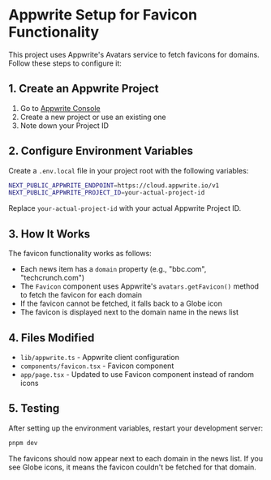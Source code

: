 # Appwrite Setup for Favicon Functionality

This project uses Appwrite's Avatars service to fetch favicons for domains. Follow these steps to configure it:

## 1. Create an Appwrite Project

1. Go to [Appwrite Console](https://console.appwrite.io/)
2. Create a new project or use an existing one
3. Note down your Project ID

## 2. Configure Environment Variables

Create a `.env.local` file in your project root with the following variables:

```bash
NEXT_PUBLIC_APPWRITE_ENDPOINT=https://cloud.appwrite.io/v1
NEXT_PUBLIC_APPWRITE_PROJECT_ID=your-actual-project-id
```

Replace `your-actual-project-id` with your actual Appwrite Project ID.

## 3. How It Works

The favicon functionality works as follows:

- Each news item has a `domain` property (e.g., "bbc.com", "techcrunch.com")
- The `Favicon` component uses Appwrite's `avatars.getFavicon()` method to fetch the favicon for each domain
- If the favicon cannot be fetched, it falls back to a Globe icon
- The favicon is displayed next to the domain name in the news list

## 4. Files Modified

- `lib/appwrite.ts` - Appwrite client configuration
- `components/favicon.tsx` - Favicon component
- `app/page.tsx` - Updated to use Favicon component instead of random icons

## 5. Testing

After setting up the environment variables, restart your development server:

```bash
pnpm dev
```

The favicons should now appear next to each domain in the news list. If you see Globe icons, it means the favicon couldn't be fetched for that domain. 